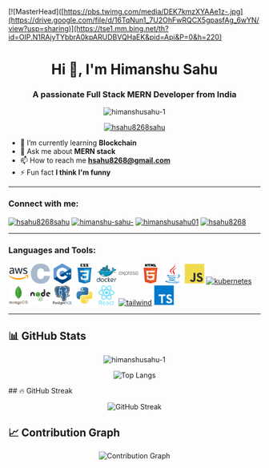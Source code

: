 [![MasterHead]([https://pbs.twimg.com/media/DEK7kmzXYAAe1z-.jpg](https://drive.google.com/file/d/16TqNun1_7U2OhFwRQCX5gpasfAg_6wYN/view?usp=sharing)](https://tse1.mm.bing.net/th?id=OIP.N1RAjyTYbbrA0kpARUDBVQHaEK&pid=Api&P=0&h=220)

<h1 align="center">Hi 👋, I'm Himanshu Sahu</h1>
<h3 align="center">A passionate Full Stack MERN Developer from India</h3>

<p align="center"> <img src="https://komarev.com/ghpvc/?username=himanshusahu-1&label=Profile%20views&color=0e75b6&style=flat" alt="himanshusahu-1" /> </p>

<p align="center">
  <a href="https://twitter.com/hsahu8268sahu" target="blank"><img src="https://img.shields.io/twitter/follow/hsahu8268sahu?logo=twitter&style=for-the-badge" alt="hsahu8268sahu" /></a>
</p>

- 🌱 I’m currently learning **Blockchain**
- 💬 Ask me about **MERN stack**
- 📫 How to reach me **hsahu8268@gmail.com**
- ⚡ Fun fact **I think I'm funny**

---

<h3 align="left">Connect with me:</h3>
<p align="left">
  <a href="https://twitter.com/hsahu8268sahu" target="blank"><img align="center" src="https://raw.githubusercontent.com/rahuldkjain/github-profile-readme-generator/master/src/images/icons/Social/twitter.svg" alt="hsahu8268sahu" height="30" width="40" /></a>
  <a href="https://linkedin.com/in/himanshu-sahu-" target="blank"><img align="center" src="https://raw.githubusercontent.com/rahuldkjain/github-profile-readme-generator/master/src/images/icons/Social/linked-in-alt.svg" alt="himanshu-sahu-" height="30" width="40" /></a>
  <a href="https://www.codechef.com/users/himanshusahu01" target="blank"><img align="center" src="https://cdn.jsdelivr.net/npm/simple-icons@3.1.0/icons/codechef.svg" alt="himanshusahu01" height="30" width="40" /></a>
  <a href="https://leetcode.com/hsahu8268/" target="blank"><img align="center" src="https://raw.githubusercontent.com/rahuldkjain/github-profile-readme-generator/master/src/images/icons/Social/leet-code.svg" alt="hsahu8268" height="30" width="40" /></a>
</p>

---

<h3 align="left">Languages and Tools:</h3>
<p align="left">
  <a href="https://aws.amazon.com" target="_blank"><img src="https://raw.githubusercontent.com/devicons/devicon/master/icons/amazonwebservices/amazonwebservices-original-wordmark.svg" alt="aws" width="40" height="40"/></a>
  <a href="https://www.cprogramming.com/" target="_blank"><img src="https://raw.githubusercontent.com/devicons/devicon/master/icons/c/c-original.svg" alt="c" width="40" height="40"/></a>
  <a href="https://www.w3schools.com/cpp/" target="_blank"><img src="https://raw.githubusercontent.com/devicons/devicon/master/icons/cplusplus/cplusplus-original.svg" alt="cplusplus" width="40" height="40"/></a>
  <a href="https://www.w3schools.com/css/" target="_blank"><img src="https://raw.githubusercontent.com/devicons/devicon/master/icons/css3/css3-original-wordmark.svg" alt="css3" width="40" height="40"/></a>
  <a href="https://www.docker.com/" target="_blank"><img src="https://raw.githubusercontent.com/devicons/devicon/master/icons/docker/docker-original-wordmark.svg" alt="docker" width="40" height="40"/></a>
  <a href="https://expressjs.com" target="_blank"><img src="https://raw.githubusercontent.com/devicons/devicon/master/icons/express/express-original-wordmark.svg" alt="express" width="40" height="40"/></a>
  <a href="https://www.w3.org/html/" target="_blank"><img src="https://raw.githubusercontent.com/devicons/devicon/master/icons/html5/html5-original-wordmark.svg" alt="html5" width="40" height="40"/></a>
  <a href="https://www.java.com" target="_blank"><img src="https://raw.githubusercontent.com/devicons/devicon/master/icons/java/java-original.svg" alt="java" width="40" height="40"/></a>
  <a href="https://developer.mozilla.org/en-US/docs/Web/JavaScript" target="_blank"><img src="https://raw.githubusercontent.com/devicons/devicon/master/icons/javascript/javascript-original.svg" alt="javascript" width="40" height="40"/></a>
  <a href="https://kubernetes.io" target="_blank"><img src="https://www.vectorlogo.zone/logos/kubernetes/kubernetes-icon.svg" alt="kubernetes" width="40" height="40"/></a>
  <a href="https://www.mongodb.com/" target="_blank"><img src="https://raw.githubusercontent.com/devicons/devicon/master/icons/mongodb/mongodb-original-wordmark.svg" alt="mongodb" width="40" height="40"/></a>
  <a href="https://nodejs.org" target="_blank"><img src="https://raw.githubusercontent.com/devicons/devicon/master/icons/nodejs/nodejs-original-wordmark.svg" alt="nodejs" width="40" height="40"/></a>
  <a href="https://www.postgresql.org" target="_blank"><img src="https://raw.githubusercontent.com/devicons/devicon/master/icons/postgresql/postgresql-original-wordmark.svg" alt="postgresql" width="40" height="40"/></a>
  <a href="https://www.python.org" target="_blank"><img src="https://raw.githubusercontent.com/devicons/devicon/master/icons/python/python-original.svg" alt="python" width="40" height="40"/></a>
  <a href="https://reactjs.org/" target="_blank"><img src="https://raw.githubusercontent.com/devicons/devicon/master/icons/react/react-original-wordmark.svg" alt="react" width="40" height="40"/></a>
  <a href="https://tailwindcss.com/" target="_blank"><img src="https://www.vectorlogo.zone/logos/tailwindcss/tailwindcss-icon.svg" alt="tailwind" width="40" height="40"/></a>
  <a href="https://www.typescriptlang.org/" target="_blank"><img src="https://raw.githubusercontent.com/devicons/devicon/master/icons/typescript/typescript-original.svg" alt="typescript" width="40" height="40"/></a>
</p>

---

## 📊 GitHub Stats

<p align="center">
  <img src="https://github-readme-stats.vercel.app/api?username=himanshusahu-1&show_icons=true&locale=en&theme=tokyonight" alt="himanshusahu-1" />
</p>

<p align="center">
  <img src="https://github-readme-stats.vercel.app/api/top-langs?username=himanshusahu-1&show_icons=true&locale=en&layout=compact&theme=tokyonight" alt="Top Langs" />
</p>
## 🔥 GitHub Streak

<p align="center">
  <img src="https://streak-stats.demolab.com?user=himanshusahu-1&theme=tokyonight" alt="GitHub Streak"/>
</p>

## 📈 Contribution Graph

<p align="center">
  <img src="https://github-readme-activity-graph.vercel.app/graph?username=himanshusahu-1&bg_color=0d1117&color=ffffff&line=5cf4e2&point=f2e1ff&area=true&hide_border=true" alt="Contribution Graph"/>
</p>

